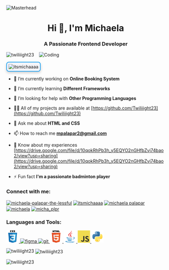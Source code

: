 ![Masterhead](https://i.pinimg.com/originals/ca/26/2e/ca262e0354eea311c41134c3e4bc3bc2.gif)
<h1 align="center">Hi 👋, I'm Michaela</h1>
<h3 align="center">A Passionate Frontend Developer</h3>
<img align="right" alt="Coding" width="400" src="https://i.pinimg.com/originals/44/14/c9/4414c9246815b601e5bf47fe4f82a1c6.gif">

<p align="left"> <img src="https://komarev.com/ghpvc/?username=twiliiight23&label=Profile%20views&color=0e75b6&style=flat" alt="twiliiight23" /> </p>

<p align="left"> 
  <a href="https://twitter.com/itsmichaaaa" target="blank" style="text-decoration: none;">
    <img 
      src="https://img.shields.io/twitter/follow/itsmichaaaa?logo=twitter&style=for-the-badge" 
      alt="itsmichaaaa" 
      style="
        border: 2px solid #1DA1F2; 
        border-radius: 8px; 
        box-shadow: 0 4px 8px rgba(0, 0, 0, 0.2); 
        background-color: #f4f4f9; 
        padding: 5px;
      "
    />
  </a> 
</p>



- 🔭 I’m currently working on **Online Booking System**

- 🌱 I’m currently learning **Different Frameworks**

- 🤝 I’m looking for help with **Other Programming Languages**

- 👨‍💻 All of my projects are available at [https://github.com/Twiliiight23](https://github.com/Twiliiight23)

- 💬 Ask me about **HTML and CSS**

- 📫 How to reach me **mpalapar2@gmail.com**

- 📄 Know about my experiences [https://drive.google.com/file/d/10qokRhPb3h_y5EQYO2nGHfbZvj74bao2/view?usp=sharing](https://drive.google.com/file/d/10qokRhPb3h_y5EQYO2nGHfbZvj74bao2/view?usp=sharing)

- ⚡ Fun fact **I'm a passionate badminton player**

<h3 align="left">Connect with me:</h3>
<p align="left">
<a href="https://codepen.io/michaela-palapar-the-lessful" target="blank"><img align="center" src="https://raw.githubusercontent.com/rahuldkjain/github-profile-readme-generator/master/src/images/icons/Social/codepen.svg" alt="michaela-palapar-the-lessful" height="30" width="40" /></a>
<a href="https://twitter.com/itsmichaaaa" target="blank"><img align="center" src="https://raw.githubusercontent.com/rahuldkjain/github-profile-readme-generator/master/src/images/icons/Social/twitter.svg" alt="itsmichaaaa" height="30" width="40" /></a>
<a href="https://linkedin.com/in/michaela palapar" target="blank"><img align="center" src="https://raw.githubusercontent.com/rahuldkjain/github-profile-readme-generator/master/src/images/icons/Social/linked-in-alt.svg" alt="michaela palapar" height="30" width="40" /></a>
<a href="https://fb.com/michaela" target="blank"><img align="center" src="https://raw.githubusercontent.com/rahuldkjain/github-profile-readme-generator/master/src/images/icons/Social/facebook.svg" alt="michaela" height="30" width="40" /></a>
<a href="https://instagram.com/micha_plpr" target="blank"><img align="center" src="https://raw.githubusercontent.com/rahuldkjain/github-profile-readme-generator/master/src/images/icons/Social/instagram.svg" alt="micha_plpr" height="30" width="40" /></a>
</p>

<h3 align="left">Languages and Tools:</h3>
<p align="left"> <a href="https://www.w3schools.com/css/" target="_blank" rel="noreferrer"> <img src="https://raw.githubusercontent.com/devicons/devicon/master/icons/css3/css3-original-wordmark.svg" alt="css3" width="40" height="40"/> </a> <a href="https://www.figma.com/" target="_blank" rel="noreferrer"> <img src="https://www.vectorlogo.zone/logos/figma/figma-icon.svg" alt="figma" width="40" height="40"/> </a> <a href="https://git-scm.com/" target="_blank" rel="noreferrer"> <img src="https://www.vectorlogo.zone/logos/git-scm/git-scm-icon.svg" alt="git" width="40" height="40"/> </a> <a href="https://www.w3.org/html/" target="_blank" rel="noreferrer"> <img src="https://raw.githubusercontent.com/devicons/devicon/master/icons/html5/html5-original-wordmark.svg" alt="html5" width="40" height="40"/> </a> <a href="https://www.java.com" target="_blank" rel="noreferrer"> <img src="https://raw.githubusercontent.com/devicons/devicon/master/icons/java/java-original.svg" alt="java" width="40" height="40"/> </a> <a href="https://developer.mozilla.org/en-US/docs/Web/JavaScript" target="_blank" rel="noreferrer"> <img src="https://raw.githubusercontent.com/devicons/devicon/master/icons/javascript/javascript-original.svg" alt="javascript" width="40" height="40"/> </a> <a href="https://www.python.org" target="_blank" rel="noreferrer"> <img src="https://raw.githubusercontent.com/devicons/devicon/master/icons/python/python-original.svg" alt="python" width="40" height="40"/> </a> </p>

<p><img align="left" src="https://github-readme-stats.vercel.app/api/top-langs?username=twiliiight23&show_icons=true&locale=en&layout=compact" alt="twiliiight23" /></p>

<p>&nbsp;<img align="center" src="https://github-readme-stats.vercel.app/api?username=twiliiight23&show_icons=true&locale=en" alt="twiliiight23" /></p>

<p><img align="center" src="https://github-readme-streak-stats.herokuapp.com/?user=twiliiight23&" alt="twiliiight23" /></p>
